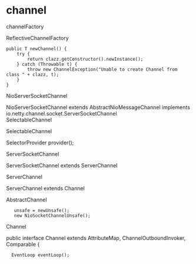 
# channel  

channelFactory
       
       
ReflectiveChannelFactory

    public T newChannel() {
        try {
            return clazz.getConstructor().newInstance();
        } catch (Throwable t) {
            throw new ChannelException("Unable to create Channel from class " + clazz, t);
        }
    }
    

NioServerSocketChannel

  NioServerSocketChannel extends AbstractNioMessageChannel
                             implements io.netty.channel.socket.ServerSocketChannel           
  SelectableChannel                             


SelectableChannel

  SelectorProvider provider();


ServerSocketChannel
  
  ServerSocketChannel extends ServerChannel


ServerChannel

  ServerChannel extends Channel


AbstractChannel

       unsafe = newUnsafe();
       new NioSocketChannelUnsafe();
       
       

Channel

  public interface Channel extends AttributeMap, ChannelOutboundInvoker, Comparable<Channel> {

      EventLoop eventLoop();

